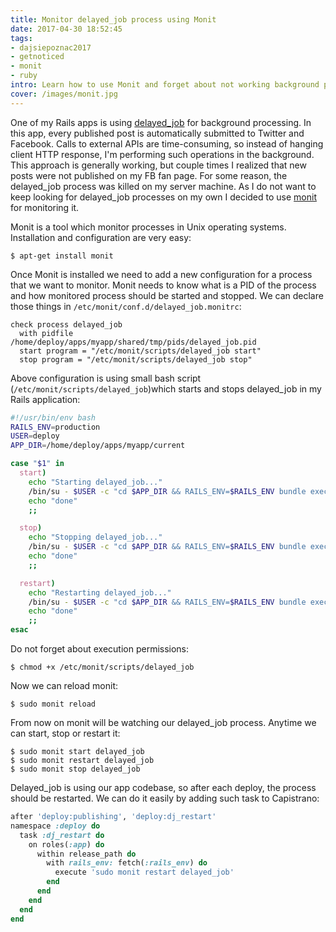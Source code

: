 ```yaml
---
title: Monitor delayed_job process using Monit
date: 2017-04-30 18:52:45
tags:
- dajsiepoznac2017
- getnoticed
- monit
- ruby
intro: Learn how to use Monit and forget about not working background processor.
cover: /images/monit.jpg
---
```

One of my Rails apps is using [delayed_job](https://github.com/collectiveidea/delayed_job) for background processing. In this app, every published post is automatically submitted to Twitter and Facebook. Calls to external APIs are time-consuming, so instead of hanging client HTTP response, I'm performing such operations in the background. This approach is generally working, but couple times I realized that new posts were not published on my FB fan page. For some reason, the delayed_job process was killed on my server machine. As I do not want to keep looking for delayed_job processes on my own I decided to use [monit](https://mmonit.com/monit/) for monitoring it. 

Monit is a tool which monitor processes in Unix operating systems. Installation and configuration are very easy: 
```
$ apt-get install monit
```

Once Monit is installed we need to add a new configuration for a process that we want to monitor. Monit needs to know what is a PID of the process and how monitored process should be started and stopped. We can declare those things in `/etc/monit/conf.d/delayed_job.monitrc`: 
```
check process delayed_job
  with pidfile  /home/deploy/apps/myapp/shared/tmp/pids/delayed_job.pid
  start program = "/etc/monit/scripts/delayed_job start"
  stop program = "/etc/monit/scripts/delayed_job stop"
```
Above configuration is using small bash script (`/etc/monit/scripts/delayed_job`)which starts and stops delayed_job in my Rails application: 
```bash
#!/usr/bin/env bash
RAILS_ENV=production
USER=deploy
APP_DIR=/home/deploy/apps/myapp/current

case "$1" in
  start)
    echo "Starting delayed_job..."
    /bin/su - $USER -c "cd $APP_DIR && RAILS_ENV=$RAILS_ENV bundle exec bin/delayed_job start"
    echo "done"
    ;;

  stop)
    echo "Stopping delayed_job..."
    /bin/su - $USER -c "cd $APP_DIR && RAILS_ENV=$RAILS_ENV bundle exec bin/delayed_job stop"
    echo "done"
    ;;

  restart)
    echo "Restarting delayed_job..."
    /bin/su - $USER -c "cd $APP_DIR && RAILS_ENV=$RAILS_ENV bundle exec bin/delayed_job restart"
    echo "done"
    ;;
esac
```

Do not forget about execution permissions: 
```
$ chmod +x /etc/monit/scripts/delayed_job
```
Now we can reload monit: 
```
$ sudo monit reload 
```

From now on monit will be watching our delayed_job process. Anytime we can start, stop or restart it: 
```
$ sudo monit start delayed_job 
$ sudo monit restart delayed_job 
$ sudo monit stop delayed_job 
```

Delayed_job is using our app codebase, so after each deploy, the process should be restarted. We can do it easily by adding such task to Capistrano: 
```ruby
after 'deploy:publishing', 'deploy:dj_restart'
namespace :deploy do
  task :dj_restart do
    on roles(:app) do
      within release_path do
        with rails_env: fetch(:rails_env) do
          execute 'sudo monit restart delayed_job'
        end
      end
    end
  end
end
```